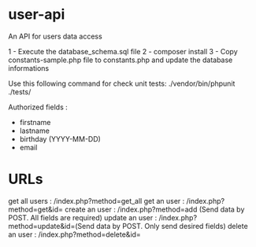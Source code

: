 # user-api
An API for users data access

1 - Execute the database_schema.sql file
2 - composer install
3 - Copy constants-sample.php file to constants.php and update the database informations

Use this following command for check unit tests:
./vendor/bin/phpunit ./tests/

Authorized fields :
- firstname
- lastname
- birthday (YYYY-MM-DD)
- email

URLs
====
get all users : /index.php?method=get_all
get an user : /index.php?method=get&id=<User ID>
create an user : /index.php?method=add (Send data by POST. All fields are required)
update an user : /index.php?method=update&id=<User ID>(Send data by POST. Only send desired fields)
delete an user : /index.php?method=delete&id=<User ID>
